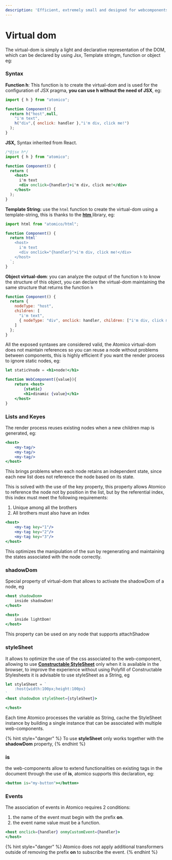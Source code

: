 ```yaml
---
description: 'Efficient, extremely small and designed for webcomponents'
---
```


# Virtual dom

The virtual-dom is simply a light and declarative representation of the DOM, which can be declared by using Jsx, Template stringm, function or object eg:

### Syntax

**Function h**: This function is to create the virtual-dom and is used for the configuration of JSX pragma, **you can use h without the need of JSX**, eg:

```javascript
import { h } from "atomico";

function Component() {
  return h("host",null,
    "i'm text",
    h("div",{ onclick: handler },"i'm div, click me!")
  );
}

```

**JSX,** Syntax inherited from React.

```jsx
/*@jsx h*/
import { h } from "atomico";

function Component() {
  return (
    <host>
      i'm text
      <div onclick={handler}>i'm div, click me!</div>
    </host>
  );
}
```

**Template String:** use the `html` function to create the virtual-dom using a template-string, this is thanks to the [**htm** ](https://github.com/developit/htm)library, eg:

```jsx
import html from "atomico/html";

function Component() {
  return html`
    <host>
      i'm text
      <div onclick="{handler}">i'm div, click me!</div>
    </host>
  `;
}

```

**Object virtual-dom**: you can analyze the output of the function `h` to know the structure of this object, you can declare the virtual-dom maintaining the same structure that returns the function `h`

```jsx
function Component() {
  return {
    nodeType: "host",
    children: [
      "i'm text",
      { nodeType: "div", onclick: handler, children: ["i'm div, click me!"] }
    ]
  };
}
```

All the exposed syntaxes are considered valid, the Atomico virtual-dom does not maintain references so you can reuse a node without problems between components, this is highly efficient if you want the render process to ignore static nodes, eg:

```jsx
let staticVnode = <h1>node!</h1>

function WebComponent({value}){
    return <host>
        {static}
        <h1>dinamic {value}</h1>
    </host>
}
```

### Lists and Keyes

The render process reuses existing nodes when a new children map is generated, eg:

```jsx
<host>
    <my-tag/>
    <my-tag/>
    <my-tag/>    
</host>
```

This brings problems when each node retains an independent state, since each new list does not reference the node based on its state.

This is solved with the use of the key property, this property allows Atomico to reference the node not by position in the list, but by the referential index, this index must meet the following requirements:

1. Unique among all the brothers
2. All brothers must also have an index

```jsx
<host>
    <my-tag key="1"/>
    <my-tag key="2"/>
    <my-tag key="3"/>   
</host>
```

This optimizes the manipulation of the sun by regenerating and maintaining the states associated with the node correctly.

### shadowDom

Special property of virtual-dom that allows to activate the shadowDom of a node, eg

```jsx
<host shadowDom>
    inside shadowDom!
</host>

<host>
    inside lightDom!
</host>
```

This property can be used on any node that supports attachShadow

### styleSheet

It allows to optimize the use of the css associated to the web-component, allowing to use [**Constructable StyleSheet**](https://developers.google.com/web/updates/2019/02/constructable-stylesheets) only when it is available in the browser, to improve the experience without using Polyfill of Constructable Stylesheets it is advisable to use styleSheet as a String, eg

```jsx
let styleSheet = `
    :host{width:100px;height:100px}
`
<host shadowDom styleSheet={styleSheet}>

</host>
```

Each time Atomico processes the variable as String, cache the StyleSheet instance by building a single instance that can be associated with multiple web-components.

{% hint style="danger" %}
To use **styleSheet** only works together with the **shadowDom** property, 
{% endhint %}

### is

the web-components allow to extend functionalities on existing tags in the document through the use of **is**, atomico supports this declaration, eg:

```jsx
<button is="my-button"></button>
```

### Events

The association of events in Atomico requires 2 conditions:

1. the name of the event must begin with the prefix **on**.
2. the event name value must be a function.

```jsx
<host onclick={handler} onmyCustomEvent={handler}>
</host>
```

{% hint style="danger" %}
Atomico does not apply additional transformers outside of removing the prefix **on** to subscribe the event.
{% endhint %}

